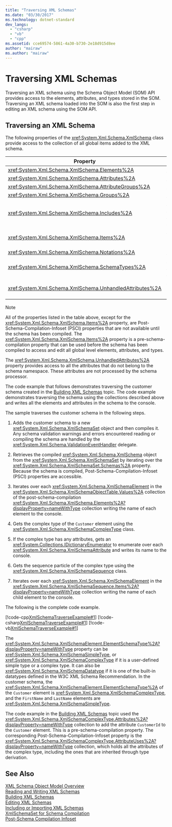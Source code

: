 ```yaml
---
title: "Traversing XML Schemas"
ms.date: "03/30/2017"
ms.technology: dotnet-standard
dev_langs: 
  - "csharp"
  - "vb"
  - "cpp"
ms.assetid: cce69574-5861-4a30-b730-2e18d915d8ee
author: "mairaw"
ms.author: "mairaw"
---
```

# Traversing XML Schemas
Traversing an XML schema using the Schema Object Model (SOM) API provides access to the elements, attributes, and types stored in the SOM. Traversing an XML schema loaded into the SOM is also the first step in editing an XML schema using the SOM API.  

## Traversing an XML Schema  
 The following properties of the <xref:System.Xml.Schema.XmlSchema> class provide access to the collection of all global items added to the XML schema.  


|Property|Object type stored in the collection or array|  
|--------------|---------------------------------------------------|  
|<xref:System.Xml.Schema.XmlSchema.Elements%2A>|<xref:System.Xml.Schema.XmlSchemaElement>|  
|<xref:System.Xml.Schema.XmlSchema.Attributes%2A>|<xref:System.Xml.Schema.XmlSchemaAttribute>|  
|<xref:System.Xml.Schema.XmlSchema.AttributeGroups%2A>|<xref:System.Xml.Schema.XmlSchemaAttributeGroup>|  
|<xref:System.Xml.Schema.XmlSchema.Groups%2A>|<xref:System.Xml.Schema.XmlSchemaGroup>|  
|<xref:System.Xml.Schema.XmlSchema.Includes%2A>|<xref:System.Xml.Schema.XmlSchemaExternal>, <xref:System.Xml.Schema.XmlSchemaInclude>, <xref:System.Xml.Schema.XmlSchemaImport>, or <xref:System.Xml.Schema.XmlSchemaRedefine>|  
|<xref:System.Xml.Schema.XmlSchema.Items%2A>|<xref:System.Xml.Schema.XmlSchemaObject> (provides access to all global level elements, attributes, and types).|  
|<xref:System.Xml.Schema.XmlSchema.Notations%2A>|<xref:System.Xml.Schema.XmlSchemaNotation>|  
|<xref:System.Xml.Schema.XmlSchema.SchemaTypes%2A>|<xref:System.Xml.Schema.XmlSchemaType>, <xref:System.Xml.Schema.XmlSchemaSimpleType>, <xref:System.Xml.Schema.XmlSchemaComplexType>|  
|<xref:System.Xml.Schema.XmlSchema.UnhandledAttributes%2A>|<xref:System.Xml.XmlAttribute> (provides access to attributes that do not belong to the schema namespace)|  

> [!NOTE]
>  All of the properties listed in the table above, except for the <xref:System.Xml.Schema.XmlSchema.Items%2A> property, are Post-Schema-Compilation-Infoset (PSCI) properties that are not available until the schema has been compiled. The <xref:System.Xml.Schema.XmlSchema.Items%2A> property is a pre-schema-compilation property that can be used before the schema has been compiled to access and edit all global level elements, attributes, and types.  
> 
>  The <xref:System.Xml.Schema.XmlSchema.UnhandledAttributes%2A> property provides access to all the attributes that do not belong to the schema namespace. These attributes are not processed by the schema processor.  

 The code example that follows demonstrates traversing the customer schema created in the [Building XML Schemas](../../../../docs/standard/data/xml/building-xml-schemas.md) topic. The code example demonstrates traversing the schema using the collections described above and writes all the elements and attributes in the schema to the console.  

 The sample traverses the customer schema in the following steps.  

1. Adds the customer schema to a new <xref:System.Xml.Schema.XmlSchemaSet> object and then compiles it. Any schema validation warnings and errors encountered reading or compiling the schema are handled by the <xref:System.Xml.Schema.ValidationEventHandler> delegate.  

2. Retrieves the compiled <xref:System.Xml.Schema.XmlSchema> object from the <xref:System.Xml.Schema.XmlSchemaSet> by iterating over the <xref:System.Xml.Schema.XmlSchemaSet.Schemas%2A> property. Because the schema is compiled, Post-Schema-Compilation-Infoset (PSCI) properties are accessible.  

3. Iterates over each <xref:System.Xml.Schema.XmlSchemaElement> in the <xref:System.Xml.Schema.XmlSchemaObjectTable.Values%2A> collection of the post-schema-compilation <xref:System.Xml.Schema.XmlSchema.Elements%2A?displayProperty=nameWithType> collection writing the name of each element to the console.  

4. Gets the complex type of the `Customer` element using the <xref:System.Xml.Schema.XmlSchemaComplexType> class.  

5. If the complex type has any attributes, gets an <xref:System.Collections.IDictionaryEnumerator> to enumerate over each <xref:System.Xml.Schema.XmlSchemaAttribute> and writes its name to the console.  

6. Gets the sequence particle of the complex type using the <xref:System.Xml.Schema.XmlSchemaSequence> class.  

7. Iterates over each <xref:System.Xml.Schema.XmlSchemaElement> in the <xref:System.Xml.Schema.XmlSchemaSequence.Items%2A?displayProperty=nameWithType> collection writing the name of each child element to the console.  

 The following is the complete code example.  

 [!code-cpp[XmlSchemaTraverseExample#1](../../../../samples/snippets/cpp/VS_Snippets_Data/XmlSchemaTraverseExample/CPP/XmlSchemaTraverseExample.cpp#1)]
 [!code-csharp[XmlSchemaTraverseExample#1](../../../../samples/snippets/csharp/VS_Snippets_Data/XmlSchemaTraverseExample/CS/XmlSchemaTraverseExample.cs#1)]
 [!code-vb[XmlSchemaTraverseExample#1](../../../../samples/snippets/visualbasic/VS_Snippets_Data/XmlSchemaTraverseExample/VB/XmlSchemaTraverseExample.vb#1)]  

 The <xref:System.Xml.Schema.XmlSchemaElement.ElementSchemaType%2A?displayProperty=nameWithType> property can be <xref:System.Xml.Schema.XmlSchemaSimpleType>, or <xref:System.Xml.Schema.XmlSchemaComplexType> if it is a user-defined simple type or a complex type. It can also be <xref:System.Xml.Schema.XmlSchemaDatatype> if it is one of the built-in datatypes defined in the W3C XML Schema Recommendation. In the customer schema, the <xref:System.Xml.Schema.XmlSchemaElement.ElementSchemaType%2A> of the `Customer` element is <xref:System.Xml.Schema.XmlSchemaComplexType>, and the `FirstName` and `LastName` elements are <xref:System.Xml.Schema.XmlSchemaSimpleType>.  

 The code example in the [Building XML Schemas](../../../../docs/standard/data/xml/building-xml-schemas.md) topic used the <xref:System.Xml.Schema.XmlSchemaComplexType.Attributes%2A?displayProperty=nameWithType> collection to add the attribute `CustomerId` to the `Customer` element. This is a pre-schema-compilation property. The corresponding Post-Schema-Compilation-Infoset property is the <xref:System.Xml.Schema.XmlSchemaComplexType.AttributeUses%2A?displayProperty=nameWithType> collection, which holds all the attributes of the complex type, including the ones that are inherited through type derivation.  

## See Also  
 [XML Schema Object Model Overview](../../../../docs/standard/data/xml/xml-schema-object-model-overview.md)  
 [Reading and Writing XML Schemas](../../../../docs/standard/data/xml/reading-and-writing-xml-schemas.md)  
 [Building XML Schemas](../../../../docs/standard/data/xml/building-xml-schemas.md)  
 [Editing XML Schemas](../../../../docs/standard/data/xml/editing-xml-schemas.md)  
 [Including or Importing XML Schemas](../../../../docs/standard/data/xml/including-or-importing-xml-schemas.md)  
 [XmlSchemaSet for Schema Compilation](../../../../docs/standard/data/xml/xmlschemaset-for-schema-compilation.md)  
 [Post-Schema Compilation Infoset](../../../../docs/standard/data/xml/post-schema-compilation-infoset.md)
